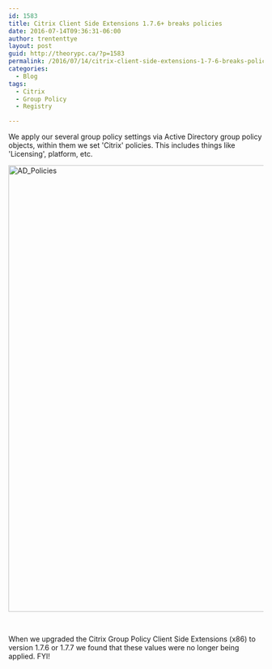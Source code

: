```yaml
---
id: 1583
title: Citrix Client Side Extensions 1.7.6+ breaks policies
date: 2016-07-14T09:36:31-06:00
author: trententtye
layout: post
guid: http://theorypc.ca/?p=1583
permalink: /2016/07/14/citrix-client-side-extensions-1-7-6-breaks-policies/
categories:
  - Blog
tags:
  - Citrix
  - Group Policy
  - Registry

---
```

We apply our several group policy settings via Active Directory group policy objects, within them we set 'Citrix' policies.  This includes things like 'Licensing', platform, etc.

<img class="aligncenter wp-image-1584 size-large" src="http://theorypc.ca/wp-content/uploads/2016/07/AD_Policies-1024x880.png" alt="AD_Policies" width="1024" height="880" srcset="http://theorypc.ca/wp-content/uploads/2016/07/AD_Policies-1024x880.png 1024w, http://theorypc.ca/wp-content/uploads/2016/07/AD_Policies-300x258.png 300w, http://theorypc.ca/wp-content/uploads/2016/07/AD_Policies-768x660.png 768w" sizes="(max-width: 1024px) 100vw, 1024px" /> 

&nbsp;

When we upgraded the Citrix Group Policy Client Side Extensions (x86) to version 1.7.6 or 1.7.7 we found that these values were no longer being applied.  FYI!

&nbsp;  
  
&nbsp;

<!-- AddThis Advanced Settings generic via filter on the_content -->

<!-- AddThis Share Buttons generic via filter on the_content -->